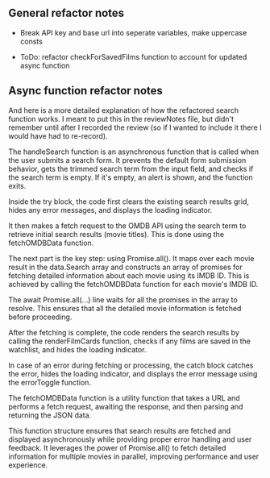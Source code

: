 <!-- JS Refactor Notes -->


## General refactor notes

- Break API key and base url into seperate variables, make uppercase consts

- ToDo: refactor checkForSavedFilms function to account for updated async function

## Async function refactor notes
And here is a more detailed explanation of how the refactored search function works. I meant to put this in the reviewNotes file, but didn't remember until after I recorded the review (so if I wanted to include it there I would have had to re-record).

The handleSearch function is an asynchronous function that is called when the user submits a search form. It prevents the default form submission behavior, gets the trimmed search term from the input field, and checks if the search term is empty. If it's empty, an alert is shown, and the function exits.

Inside the try block, the code first clears the existing search results grid, hides any error messages, and displays the loading indicator.

It then makes a fetch request to the OMDB API using the search term to retrieve initial search results (movie titles). This is done using the fetchOMDBData function.

The next part is the key step: using Promise.all(). It maps over each movie result in the data.Search array and constructs an array of promises for fetching detailed information about each movie using its IMDB ID. This is achieved by calling the fetchOMDBData function for each movie's IMDB ID.

The await Promise.all(...) line waits for all the promises in the array to resolve. This ensures that all the detailed movie information is fetched before proceeding.

After the fetching is complete, the code renders the search results by calling the renderFilmCards function, checks if any films are saved in the watchlist, and hides the loading indicator.

In case of an error during fetching or processing, the catch block catches the error, hides the loading indicator, and displays the error message using the errorToggle function.

The fetchOMDBData function is a utility function that takes a URL and performs a fetch request, awaiting the response, and then parsing and returning the JSON data.

This function structure ensures that search results are fetched and displayed asynchronously while providing proper error handling and user feedback. It leverages the power of Promise.all() to fetch detailed information for multiple movies in parallel, improving performance and user experience.